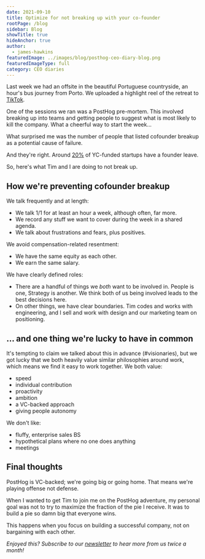 ```yaml
---
date: 2021-09-10
title: Optimize for not breaking up with your co-founder
rootPage: /blog
sidebar: Blog
showTitle: true
hideAnchor: true
author:
  - james-hawkins
featuredImage: ../images/blog/posthog-ceo-diary-blog.png
featuredImageType: full
category: CEO diaries
---
```


Last week we had an offsite in the beautiful Portuguese countryside, an hour's bus journey from Porto. We uploaded a highlight reel of the retreat to [TikTok](https://vm.tiktok.com/ZMRUGX4XW/).

One of the sessions we ran was a PostHog pre-mortem. This involved breaking up into teams and getting people to suggest what is most likely to kill the company. What a cheerful way to start the week...

What surprised me was the number of people that listed cofounder breakup as a potential cause of failure.

And they're right. Around [20%](http://paulgraham.com/startupmistakes.html) of YC-funded startups have a founder leave.

So, here's what Tim and I are doing to not break up.

## How we're preventing cofounder breakup

We talk frequently and at length:
- We talk 1/1 for at least an hour a week, although often, far more.
- We record any stuff we want to cover during the week in a shared agenda.
- We talk about frustrations and fears, plus positives.

We avoid compensation-related resentment:
- We have the same equity as each other.
- We earn the same salary.

We have clearly defined roles:
- There are a handful of things we _both_ want to be involved in. People is one, Strategy is another. We think both of us being involved leads to the best decisions here.
- On other things, we have clear boundaries. Tim codes and works with engineering, and I sell and work with design and our marketing team on positioning.

## ... and one thing we're lucky to have in common

It's tempting to claim we talked about this in advance (#visionaries), but we got lucky that we both heavily value similar philosophies around work, which means we find it easy to work together. We both value:

- speed
- individual contribution
- proactivity
- ambition
- a VC-backed approach
- giving people autonomy

We don't like:

- fluffy, enterprise sales BS
- hypothetical plans where no one does anything
- meetings

## Final thoughts

PostHog is VC-backed; we're going big or going home. That means we're playing offense not defense.

When I wanted to get Tim to join me on the PostHog adventure, my personal goal was not to try to maximize the fraction of the pie I receive. It was to build a pie so damn big that everyone wins.

This happens when you focus on building a successful company, not on bargaining with each other.

_Enjoyed this? Subscribe to our [newsletter](/newsletter) to hear more from us twice a month!_

